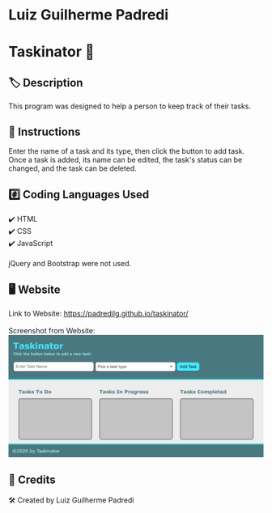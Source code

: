 # Luiz Guilherme Padredi

# Taskinator :pencil:

## :label: Description
This program was designed to help a person to keep track of their tasks.

## :scroll: Instructions
Enter the name of a task and its type, then click the button to add task.</br>
Once a task is added, its name can be edited, the task's status can be changed, and the task can be deleted.

## 	:hash: Coding Languages Used
:heavy_check_mark: HTML</br>
:heavy_check_mark: CSS</br>
:heavy_check_mark: JavaScript</br></br>
jQuery and Bootstrap were not used.

## :desktop_computer: Website
Link to Website: https://padredilg.github.io/taskinator/
</br></br>
Screenshot from Website:
![screenshot of website](./assets/images/taskinator-website-ss.png)

## :clap: Credits

:hammer_and_wrench: Created by Luiz Guilherme Padredi